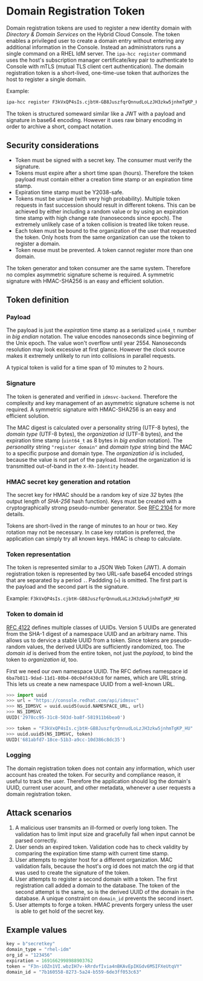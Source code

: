 # Domain Registration Token

Domain registration tokens are used to register a new identity domain with
*Directory & Domain Services* on the Hybrid Cloud Console. The token enables
a privileged user to create a domain entry without entering any additional
information in the Console. Instead an administrators runs a single command
on a RHEL IdM server. The `ipa-hcc register` command uses the host's
subscription manager certificate/key pair to authenticate to Console with
mTLS (mutual TLS client cert authentication). The domain registration token
is a short-lived, one-time-use token that authorizes the host to register a
single domain.

Example:

```sh
ipa-hcc register F3kVxQP4sIs.cjbtH-GB8JuszfqrQnnudLoLzJH3zkw5jnhmTgKP_HU
```

The token is structured someward similar like a JWT with a payload and
signature in base64 encoding. However it uses raw binary encoding in order to
archive a short, compact notation.


## Security considerations

* Token must be signed with a secret key. The consumer must verify the
  signature.
* Tokens must expire after a short time span (hours). Therefore the token
  payload must contain either a creation time stamp or an expiration time
  stamp.
* Expiration time stamp must be Y2038-safe.
* Tokens must be unique (with very high probability). Multiple token requests
  in fast succession should result in different tokens. This can be
  achieved by either including a random value or by using an expiration time
  stamp with high change rate (nanoseconds since epoch). The extremely
  unlikely case of a token collision is treated like token reuse.
* Each token must be bound to the organization of the user that requested
  the token. Only hosts from the same organization can use the token to
  register a domain.
* Token reuse must be prevented. A token cannot register more than one
  domain.

The token generator and token consumer are the same system. Therefore no
complex asymmetric signature scheme is required. A symmetric signature with
HMAC-SHA256 is an easy and efficient solution.


## Token definition

### Payload

The payload is just the *expiration* time stamp as a serialized `uin64_t`
number in *big endian* notation. The value encodes nanoseconds since
beginning of the Unix epoch. The value won't overflow until year 2554.
Nanoseconds resolution may look excessive at first glance. However the clock
source makes it extremely unlikely to run into collisions in parallel
requests.

A typical token is valid for a time span of 10 minutes to 2 hours.

### Signature

The token is generated and verified in `idmsvc-backend`. Therefore the
complexity and key management of an asymmetric signature scheme is not
required. A symmetric signature with HMAC-SHA256 is an easy and efficient
solution.

The MAC digest is calculated over a personality string (UTF-8 bytes), the
*domain type* (UTF-8 bytes), the *organization id* (UTF-8 bytes), and the
expiration time stamp (`uint64_t` as 8 bytes in *big endian* notation).
The *personality* string `"register domain"` and *domain type* string bind
the MAC to a specific purpose and domain type. The *organization
id* is included, because the value is not part of the payload. Instead the
organization id is transmitted out-of-band in the `X-Rh-Identity` header.


### HMAC secret key generation and rotation

The secret key for HMAC should be a random key of size *32* bytes
(the output length of *SHA-256* hash function). Keys must be created with
a cryptographically strong pseudo-number generator. See
[RFC 2104](https://datatracker.ietf.org/doc/html/rfc2104#section-3) for
more details.

Tokens are short-lived in the range of minutes to an hour or two. Key
rotation may not be necessary. In case key rotation is preferred, the
application can simply try all known keys. HMAC is cheap to calculate.


### Token representation

The token is represented similar to a JSON Web Token (JWT). A domain
registration token is represented by two URL-safe base64 encoded strings that
are separated by a period `.`. Paddding (`=`) is omitted. The first part is
the payload and the second part is the signature.

Example: `F3kVxQP4sIs.cjbtH-GB8JuszfqrQnnudLoLzJH3zkw5jnhmTgKP_HU`


### Token to domain id

[RFC 4122](https://datatracker.ietf.org/doc/html/rfc4122.html#section-4.3)
defines multiple classes of UUIDs. Version 5 UUIDs are generated from the
SHA-1 digest of a namespace UUID and an arbitrary name. This allows us to
dervice a stable UUID from a token. Since tokens are pseudo-random values,
the derived UUIDs are sufficiently randomized, too. The *domain id* is
derived from the entire token, not just the *payload*, to bind the token
to *organization id*, too.

First we need our own namespace UUID. The RFC defines namespace id
`6ba7b811-9dad-11d1-80b4-00c04fd430c8` for names, which are URL string. This
lets us create a new namespace UUID from a well-known URL.

```python
>>> import uuid
>>> url = "https://console.redhat.com/api/idmsvc"
>>> NS_IDMSVC = uuid.uuid5(uuid.NAMESPACE_URL, url)
>>> NS_IDMSVC
UUID('2978cc95-31c8-503d-ba8f-581911b6bea0')
```

```python
>>> token = "F3kVxQP4sIs.cjbtH-GB8JuszfqrQnnudLoLzJH3zkw5jnhmTgKP_HU"
>>> uuid.uuid5(NS_IDMSVC, token)
UUID('681abfd7-18ce-51b3-a9cc-10d386c8dc35')
```

### Logging

The domain registration token does not contain any information, which user
account has created the token. For security and compliance reason, it
useful to track the user. Therefore the application should log the domain's
UUID, current user acount, and other metadata, whenever a user requests a
domain registration token.


## Attack scenarios

1. A malicious user transmits an ill-formed or overly long token. The
   validation has to limit input size and gracefully fail when input
   cannot be parsed correctly.
2. User sends an expired token. Validation code has to check validity by
   comparing the expiration time stamp with current time stamp.
3. User attempts to register host for a different organization. MAC
   validation fails, because the host's org id does not match the org id
   that was used to create the signature of the token.
4. User attempts to register a second domain with a token. The first
   registration call added a domain to the database. The token of the
   second attempt is the same, so is the derived UUID of the domain in the
   database. A unique constraint on `domain_id` prevents the second insert.
5. User attempts to forge a token. HMAC prevents forgery unless the user
   is able to get hold of the secret key.


## Example values

```python
key = b"secretkey"
domain_type = "rhel-idm"
org_id = "123456"
expiration = 1691662998988903762
token = "F3n-iOZn1VI.wbzIH7v-kRrdvfIvia4nBKAvEpIKGdv6MSIFXeUtqVY"
domain_id = "7b160558-8273-5a24-b559-6de3ff053c63"
```
